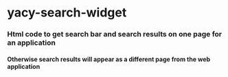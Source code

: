 # yacy-search-widget

### Html code to get search bar and search results on one page for an application

#### Otherwise search results will appear as a different page from the web application
